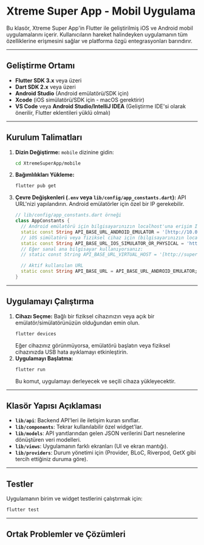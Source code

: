 # Xtreme Super App - Mobil Uygulama

Bu klasör, Xtreme Super App'in Flutter ile geliştirilmiş iOS ve Android mobil uygulamalarını içerir. Kullanıcıların hareket halindeyken uygulamanın tüm özelliklerine erişmesini sağlar ve platforma özgü entegrasyonları barındırır.

---

## Geliştirme Ortamı

* **Flutter SDK 3.x** veya üzeri
* **Dart SDK 2.x** veya üzeri
* **Android Studio** (Android emülatörü/SDK için)
* **Xcode** (iOS simülatörü/SDK için - macOS gerektirir)
* **VS Code** veya **Android Studio/IntelliJ IDEA** (Geliştirme IDE'si olarak önerilir, Flutter eklentileri yüklü olmalı)

---

## Kurulum Talimatları

1.  **Dizin Değiştirme:** `mobile` dizinine gidin:
    ```bash
    cd XtremeSuperApp/mobile
    ```
2.  **Bağımlılıkları Yükleme:**
    ```bash
    flutter pub get
    ```
3.  **Çevre Değişkenleri (`.env` veya `lib/config/app_constants.dart`):** API URL'nizi yapılandırın. Android emülatörler için özel bir IP gerekebilir.
    ```dart
    // lib/config/app_constants.dart örneği
    class AppConstants {
      // Android emülatörü için bilgisayarınızın localhost'una erişim IP'si
      static const String API_BASE_URL_ANDROID_EMULATOR = '[http://10.0.2.2/backend/public/api](http://10.0.2.2/backend/public/api)';
      // iOS simülatörü veya fiziksel cihaz için (bilgisayarınızın localhost'u)
      static const String API_BASE_URL_IOS_SIMULATOR_OR_PHYSICAL = 'http://localhost/backend/public/api';
      // Eğer sanal ana bilgisayar kullanıyorsanız:
      // static const String API_BASE_URL_VIRTUAL_HOST = '[http://superapp.test/api](http://superapp.test/api)';

      // Aktif kullanılan URL
      static const String API_BASE_URL = API_BASE_URL_ANDROID_EMULATOR; // Veya diğerini seçin/dinamik hale getirin
    }
    ```

---

## Uygulamayı Çalıştırma

1.  **Cihazı Seçme:** Bağlı bir fiziksel cihazınızın veya açık bir emülatör/simülatörünüzün olduğundan emin olun.
    ```bash
    flutter devices
    ```
    Eğer cihazınız görünmüyorsa, emülatörü başlatın veya fiziksel cihazınızda USB hata ayıklamayı etkinleştirin.
2.  **Uygulamayı Başlatma:**
    ```bash
    flutter run
    ```
    Bu komut, uygulamayı derleyecek ve seçili cihaza yükleyecektir.

---

## Klasör Yapısı Açıklaması

* **`lib/api`**: Backend API'leri ile iletişim kuran sınıflar.
* **`lib/components`**: Tekrar kullanılabilir özel widget'lar.
* **`lib/models`**: API yanıtlarından gelen JSON verilerini Dart nesnelerine dönüştüren veri modelleri.
* **`lib/views`**: Uygulamanın farklı ekranları (UI ve ekran mantığı).
* **`lib/providers`**: Durum yönetimi için (Provider, BLoC, Riverpod, GetX gibi tercih ettiğiniz duruma göre).

---

## Testler

Uygulamanın birim ve widget testlerini çalıştırmak için:
```bash
flutter test
```

-----

## Ortak Problemler ve Çözümleri